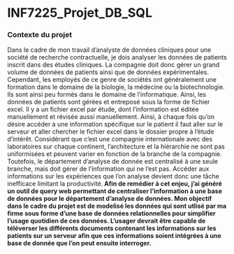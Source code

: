 # INF7225_Projet_DB_SQL
<h3>Contexte du projet</h3>
Dans le cadre de mon travail d’analyste de données cliniques pour une société de recherche contractuelle, je dois analyser les données de patients inscrit dans des études cliniques. La compagnie doit donc gérer un grand volume de données de patients ainsi que de données expérimentales. Cependant, les employés de ce genre de sociétés ont généralement une formation dans le domaine de la biologie, la médecine ou la biotechnologie. Ils sont ainsi peu formés dans le domaine de l’informatique. Ainsi, les données de patients sont gérées et entreposé sous la forme de fichier excel. Il y a un fichier excel par étude, dont l’information est éditée manuellement et révisée aussi manuellement. Ainsi, à chaque fois qu’on désire accéder à une information spécifique sur le patient il faut aller sur le serveur et aller chercher le fichier excel dans le dossier propre à l’étude d’intérêt. Considérant que c’est une compagnie internationale avec des laboratoires sur chaque continent, l’architecture et la hiérarchie ne sont pas uniformisées et peuvent varier en fonction de la branche de la compagnie. Toutefois, le département d’analyse de donnée est centralisé à une seule branche, mais doit gérer de l’information qui ne l’est pas. Accéder aux informations sur les expériences que l’on analyse devient donc une tâche inefficace limitant la productivité.<b> Afin de remédier à cet enjeu, j’ai généré un outil de query web permettant de centraliser l’information à une base de données pour le département d’analyse de données. Mon objectif dans le cadre du projet est de modelisé les données qui sont utlisé par ma firme sous forme d’une base de données relationnelles pour simplifier l’usage quotidien de ces données. L’usager devrait être capable de téléverser les différents documents contenant les informations sur les patients sur un serveur afin que ces informations soient intégrées à une base de donnée que l’on peut ensuite interroger.</b>

